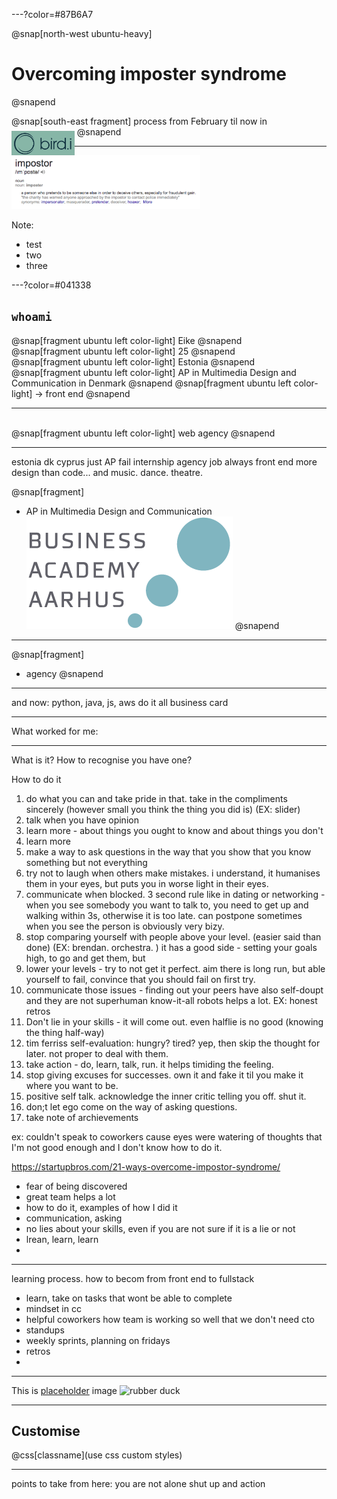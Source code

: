 ---?color=#87B6A7

@snap[north-west ubuntu-heavy]
# Overcoming imposter syndrome
@snapend


@snap[south-east fragment]
process from February til now in <img src="assets/img/birdi_logo_2.png" style="max-width: 20%; margin-bottom: -2rem;">
@snapend

---

<img src="assets/img/imposter_definition_2.png" style="max-width: 60%;">

Note:
- test
- two 
- three

---?color=#041338

## ```whoami```

@snap[fragment ubuntu left color-light]
Eike
@snapend
<br>
@snap[fragment ubuntu left color-light]
25
@snapend
<br>
@snap[fragment ubuntu left color-light]
Estonia
@snapend
<br>
@snap[fragment ubuntu left color-light]
AP in Multimedia Design and Communication in Denmark
@snapend
@snap[fragment ubuntu left color-light]
-> front end
@snapend

---
<br>
@snap[fragment ubuntu left color-light]
web agency
@snapend

---

estonia
dk
cyprus
just AP
fail internship
agency job
always front end
more design than code...
and music. dance. theatre.

@snap[fragment]
-  AP in Multimedia Design and Communication ![definition](assets/img/business-academy-aarhus-logo.png)
@snapend


---
@snap[fragment]
-  agency 
@snapend

---

and now: 
python, java, js, aws
do it all
business card

---
 What worked for me:


---
What is it? How to recognise you have one?

How to do it
1. do what you can and take pride in that. take in the compliments sincerely (however small you think the thing you did is) (EX: slider)
2. talk when you have opinion
3. learn more - about things you ought to know and about things you don't
4. learn more
5. make a way to ask questions in the way that you show that you know something but not everything
6. try not to laugh when others make mistakes. i understand, it humanises them in your eyes, but puts you in worse light in their eyes.
7. communicate when blocked. 3 second rule like in dating or networking - when you see somebody you want to talk to, you need to get up and walking within 3s, otherwise it is too late. can postpone sometimes when you see the person is obviously very bizy.
8. stop comparing yourself with people above your level. (easier said than done) (EX: brendan. orchestra. )
it has a good side - setting your goals high, to go and get them, but
9. lower your levels - try to not get it perfect. aim there is long run, but able yourself to fail, convince that you should fail on first try.
10. communicate those issues  - finding out your peers have also self-doupt and they are not superhuman know-it-all robots helps a lot. EX: honest retros
11. Don't lie in your skills - it will come out. even halflie is no good (knowing the thing half-way)
12. tim ferriss self-evaluation: hungry? tired? yep, then skip the thought for later. not proper to deal with them.
13. take action - do, learn, talk, run. it helps timiding the feeling.
14. stop giving excuses for successes. own it and fake it til you make it where you want to be.
15. positive self talk. acknowledge the inner critic telling you off. shut it.
16. don;t let ego come on the way of asking questions.
17. take note of archievements

ex: couldn't speak to coworkers cause eyes were watering of thoughts that I'm not good enough and I don't know how to do it.

https://startupbros.com/21-ways-overcome-impostor-syndrome/

- fear of being discovered
- great team helps a lot
- how to do it, examples of how I did it
- communication, asking
- no lies about your skills, even if you are not sure if it is a lie or not
- lrean, learn, learn
-

---

learning process. how to becom from front end to fullstack
- learn, take on tasks that wont be able to complete
- mindset in cc
- helpful coworkers
how team is working so well that we don't need cto
- standups
- weekly sprints, planning on fridays
-  retros
-






---
This is [placeholder](www.neti.ee) image
![rubber duck](http://static1.squarespace.com/static/59698a7d29687fd47a2a7c52/599a429f6f4ca3396036a91c/5a481293651f3e3ce82796bd/1516496654222/?format=1500w)

---
## Customise

@css[classname](use css custom styles)



---

points to take from here:
you are not alone
shut up and action